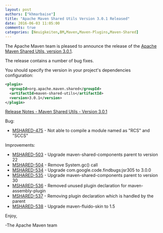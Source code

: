 ```yaml
---
layout: post
authors: ["khmarbaise"]
title: "Apache Maven Shared Utils Version 3.0.1 Released"
date: 2016-06-03 11:05:00
comments: true
categories: [Neuigkeiten,BM,Maven,Maven-Plugins,Maven-Shared]
---
```

The Apache Maven team is pleased to announce the release of the [Apache
Maven Shared Utils, version 3.0.1](https://maven.apache.org/shared/maven-shared-utils/).

The release contains a number of bug fixes.

You should specify the version in your project's dependencies configuration:

``` xml
<plugin>
  <groupId>org.apache.maven.shared</groupId>
  <artifactId>maven-shared-utils</artifactId>
  <version>3.0.1</version>
</plugin>
```

<!-- more -->

[Release Notes - Maven Shared Utils - Version 3.0.1](https://issues.apache.org/jira/secure/ReleaseNote.jspa?projectId=12317922&version=12335471)


Bug:

 * [MSHARED-475](https://issues.apache.org/jira/browse/MSHARED-475) - Not able to compile a module named as "RCS" and "SCCS"

Improvements:

 * [MSHARED-503](https://issues.apache.org/jira/browse/MSHARED-503) - Upgrade maven-shared-components parent to version 22
 * [MSHARED-504](https://issues.apache.org/jira/browse/MSHARED-504) - Remove System.gc() call
 * [MSHARED-534](https://issues.apache.org/jira/browse/MSHARED-534) - Upgrade com.google.code.findbugs:jsr305 to 3.0.0
 * [MSHARED-535](https://issues.apache.org/jira/browse/MSHARED-535) - Upgrade maven-shared-components parent to version 30
 * [MSHARED-536](https://issues.apache.org/jira/browse/MSHARED-536) - Removed unused plugin declaration for maven-assembly-plugin
 * [MSHARED-537](https://issues.apache.org/jira/browse/MSHARED-537) - Removing plugin declaration which is handled by the parent
 * [MSHARED-538](https://issues.apache.org/jira/browse/MSHARED-538) - Upgrade maven-fluido-skin to 1.5


Enjoy,

-The Apache Maven team

